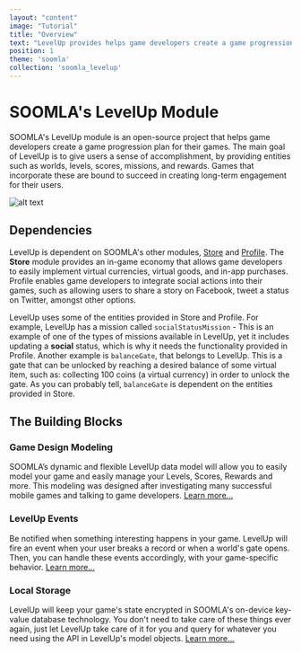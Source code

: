 ```yaml
---
layout: "content"
image: "Tutorial"
title: "Overview"
text: "LevelUp provides helps game developers create a game progression plan, by modeling out worlds, levels, scores, missions, and more."
position: 1
theme: 'soomla'
collection: 'soomla_levelup'
---
```


# SOOMLA's LevelUp Module

SOOMLA's LevelUp module is an open-source project that helps game developers create a game progression plan for their games. The main goal of LevelUp is to give users a sense of accomplishment, by providing entities such as worlds, levels, scores, missions, and rewards. Games that incorporate these are bound to succeed in creating long-term engagement for their users.

![alt text](/img/tutorial_img/soomla_diagrams/LevelUpModel.png "Soomla LevelUp Model")

## Dependencies

LevelUp is dependent on SOOMLA's other modules, [Store](/docs/soomla/store) and [Profile](/docs/soomla/storefront).  The **Store** module provides an in-game economy that allows game developers to easily implement virtual currencies, virtual goods, and in-app purchases. Profile enables game developers to integrate social actions into their games, such as allowing users to share a story on Facebook, tweet a status on Twitter, amongst other options.

LevelUp uses some of the entities provided in Store and Profile. For example, LevelUp has a mission called `socialStatusMission` - This is an example of one of the types of missions available in LevelUp, yet it includes updating a **social** status, which is why it needs the functionality provided in Profile. Another example is `balanceGate`, that belongs to LevelUp. This is a gate that can be unlocked by reaching a desired balance of some virtual item, such as: collecting 100 coins (a virtual currency) in order to unlock the gate. As you can probably tell, `balanceGate` is dependent on the entities provided in Store.

## The Building Blocks

### Game Design Modeling

SOOMLA’s dynamic and flexible LevelUp data model will allow you to easily model your game and easily manage your Levels, Scores, Rewards and more. This modeling was designed after investigating many successful mobile games and talking to game developers. [Learn more...](/docs/soomla/levelup/Model)

### LevelUp Events

Be notified when something interesting happens in your game. LevelUp will fire an event when your user breaks a record or when a world's gate opens. Then, you can handle these events accordingly, with your game-specific behavior. [Learn more...](/docs/soomla/levelup/Events)

### Local Storage

LevelUp will keep your game's state encrypted in SOOMLA's on-device key-value database technology. You don't need to take care of these things ever again, just let LevelUp take care of it for you and query for whatever you need using the API in LevelUp's model objects. [Learn more...](/docs/soomla/levelup/Storage)
